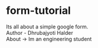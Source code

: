 # form-tutorial
Its all about a simple google form.
<br>
Author - Dhrubajyoti Halder
<br>
About -> Im an engineering student
